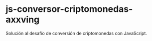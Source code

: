 # js-conversor-criptomonedas-axxving
Solución al desafío de conversión de criptomonedas con JavaScript.
